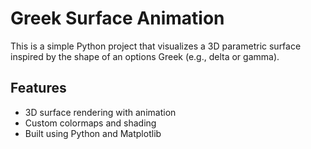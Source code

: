 # Greek Surface Animation

This is a simple Python project that visualizes a 3D parametric surface inspired by the shape of an options Greek (e.g., delta or gamma).

## Features
- 3D surface rendering with animation
- Custom colormaps and shading
- Built using Python and Matplotlib
